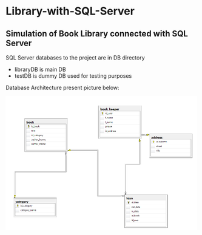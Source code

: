 # Library-with-SQL-Server
## Simulation of Book Library connected with SQL Server

SQL Server databases to the project are in DB directory
- libraryDB is main DB
- testDB is dummy DB used for testing purposes

Database Architecture present picture below:

![](DB/database.png)
